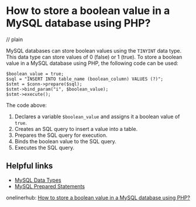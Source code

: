 # How to store a boolean value in a MySQL database using PHP?
// plain

MySQL databases can store boolean values using the `TINYINT` data type. This data type can store values of 0 (false) or 1 (true). To store a boolean value in a MySQL database using PHP, the following code can be used:

```
$boolean_value = true;
$sql = "INSERT INTO table_name (boolean_column) VALUES (?)";
$stmt = $conn->prepare($sql);
$stmt->bind_param("i", $boolean_value);
$stmt->execute();
```

The code above:

1. Declares a variable `$boolean_value` and assigns it a boolean value of `true`.
2. Creates an SQL query to insert a value into a table.
3. Prepares the SQL query for execution.
4. Binds the boolean value to the SQL query.
5. Executes the SQL query.

## Helpful links

- [MySQL Data Types](https://dev.mysql.com/doc/refman/8.0/en/data-types.html)
- [MySQL Prepared Statements](https://www.php.net/manual/en/mysqli.quickstart.prepared-statements.php)

onelinerhub: [How to store a boolean value in a MySQL database using PHP?](https://onelinerhub.com/php-mysql/how-to-store-a-boolean-value-in-a-mysql-database-using-php)